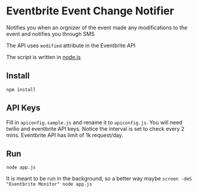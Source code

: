 Eventbrite Event Change Notifier
======================
Notifies you when an orgnizer of the event made any modifications to the event and notifies you through SMS

The API uses ```modified``` attribute in the Eventbrite API

The script is written in [node.js](http://nodejs.org/)

## Install
```npm install```
## API Keys
Fill in ```apiconfig.sample.js``` and rename it to ```apiconfig.js```. You will need twilio and eventbrite API keys. Notice the interval is set to check every 2 mins. Eventbrite API has limit of 1k request/day.

## Run
```node app.js```

It is meant to be run in the background, so a better way maybe
```screen -dmS "Eventbrite Monitor" node app.js```